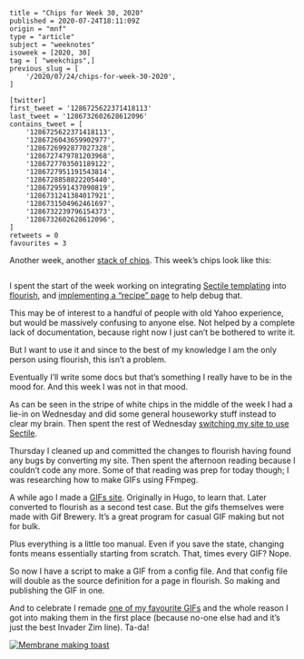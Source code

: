 ```
title = "Chips for Week 30, 2020"
published = 2020-07-24T18:11:09Z
origin = "mnf"
type = "article"
subject = "weeknotes"
isoweek = [2020, 30]
tag = [ "weekchips",]
previous_slug = [
    '/2020/07/24/chips-for-week-30-2020',
]

[twitter]
first_tweet = '1286725622371418113'
last_tweet = '1286732602628612096'
contains_tweet = [
    '1286725622371418113',
    '1286726043659902977',
    '1286726992877027328',
    '1286727479781203968',
    '1286727703501189122',
    '1286727951191543814',
    '1286728858822205440',
    '1286729591437090819',
    '1286731241384017921',
    '1286731504962461697',
    '1286732239796154373',
    '1286732602628612096',
]
retweets = 0
favourites = 3
```

Another week, another [stack of chips](/2020/06/19/my-week-in-poker-chips).
This week’s chips look like this:

<p class='image'><img src='https://mnf.m17s.net/2020/07/24/EdtegLfWsAIw5x4.jpg' alt=''></p>

I spent the start of the week working on integrating
[Sectile templating](https://github.com/norm/flourish/commit/c29b1688defaf9b876160a8f9999e4c7e606b8a8)
into [flourish](https://github.com/norm/flourish), 
and [implementing a “recipe” page](https://github.com/norm/flourish/commit/2f29b1c80da69c98ab2a5f46d8212aec31782d4d)
to help debug that.

This may be of interest to a handful of people with old Yahoo experience, but would be massively confusing to anyone else. Not helped by a complete lack of documentation, because right now I just can’t be bothered to write it.

But I want to use it and since to the best of my knowledge I am the only person using flourish, this isn’t a problem.

Eventually I’ll write some docs but that’s something I really have to be in the mood for. And this week I was not in that mood.

As can be seen in the stripe of white chips in the middle of the week I had a lie-in on Wednesday and did some general houseworky stuff instead to clear my brain. Then spent the rest of Wednesday [switching my site to use Sectile](https://github.com/norm/marknormanfrancis.com/commit/b2edf164d649ca2eef458ca42f94a030995c513f).

Thursday I cleaned up and committed the changes to flourish having found any bugs by converting my site. Then spent the afternoon reading because I couldn’t code any more. Some of that reading was prep for today though; I was researching how to make GIFs using FFmpeg.

A while ago I made a [GIFs site](http://gifs.cackhanded.net). Originally in Hugo, to learn that. Later converted to flourish as a second test case. But the gifs themselves were made with Gif Brewery. It’s a great program for casual GIF making but not for bulk.

Plus everything is a little too manual. Even if you save the state, changing fonts means essentially starting from scratch. That, times every GIF? Nope.

So now I have a script to make a GIF from a config file. And that config file will double as the source definition for a page in flourish. So making and publishing the GIF in one.

And to celebrate I remade [one of my favourite GIFs](http://gifs.cackhanded.net/invader-zim/not-now-son) and the whole reason I got into making them in the first place (because no-one else had and it’s just the best Invader Zim line). Ta-da!

<p class='image'><a href='http://gifs.cackhanded.net/invader-zim/not-now-son'><img src='http://gifs.cackhanded.net/invader-zim/not-now-son.gif' alt='Membrane making toast'></a></p>

